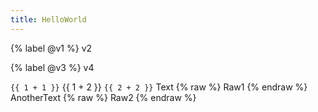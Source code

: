 ```yaml
---
title: HelloWorld
---
```

{% label @v1 %} v2

{% label @v3 %} v4

`{{ 1 + 1 }}` {{ 1 + 2 }} `{{ 2 + 2 }}`
Text
{% raw %}
Raw1
{% endraw %}
AnotherText
{% raw %}
Raw2
{% endraw %}
